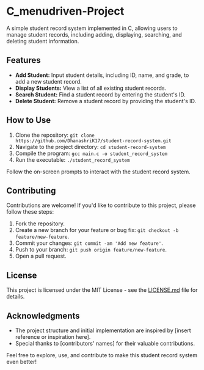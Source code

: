# C_menudriven-Project

A simple student record system implemented in C, allowing users to manage student records, including adding, displaying, searching, and deleting student information.

## Features

- **Add Student:** Input student details, including ID, name, and grade, to add a new student record.
- **Display Students:** View a list of all existing student records.
- **Search Student:** Find a student record by entering the student's ID.
- **Delete Student:** Remove a student record by providing the student's ID.

## How to Use

1. Clone the repository: `git clone https://github.com/DhanashriK17/student-record-system.git`
2. Navigate to the project directory: `cd student-record-system`
3. Compile the program: `gcc main.c -o student_record_system`
4. Run the executable: `./student_record_system`

Follow the on-screen prompts to interact with the student record system.

## Contributing

Contributions are welcome! If you'd like to contribute to this project, please follow these steps:

1. Fork the repository.
2. Create a new branch for your feature or bug fix: `git checkout -b feature/new-feature`.
3. Commit your changes: `git commit -am 'Add new feature'`.
4. Push to your branch: `git push origin feature/new-feature`.
5. Open a pull request.

## License

This project is licensed under the MIT License - see the [LICENSE.md](LICENSE.md) file for details.

## Acknowledgments

- The project structure and initial implementation are inspired by [insert reference or inspiration here].
- Special thanks to [contributors' names] for their valuable contributions.

Feel free to explore, use, and contribute to make this student record system even better!

